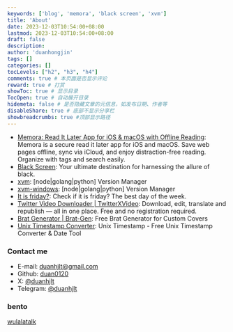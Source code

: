 ```yaml
---
keywords: ['blog', 'memora', 'black screen', 'xvm']
title: 'About'
date: 2023-12-03T10:54:00+08:00
lastmod: 2023-12-03T10:54:00+08:00
draft: false
description: 
author: 'duanhongjin'
tags: []
categories: []
tocLevels: ["h2", "h3", "h4"]
comments: true # 本页面是否显示评论
reward: true # 打赏
showToc: true # 显示目录
TocOpen: true # 自动展开目录
hidemeta: false # 是否隐藏文章的元信息，如发布日期、作者等
disableShare: true # 底部不显示分享栏
showbreadcrumbs: true #顶部显示路径
---
```


- [Memora: Read It Later App for iOS & macOS with Offline Reading](https://www.memora.top): Memora is a secure read it later app for iOS and macOS. Save web pages offline, sync via iCloud, and enjoy distraction-free reading. Organize with tags and search easily.
- [Black Screen](https://www.blackscreennow.space): Your ultimate destination for harnessing the allure of black.
- [xvm](https://github.com/duan0120/xvm): [node|golang|python] Version Manager
- [xvm-windows](https://github.com/duan0120/xvm-windows): [node|golang|python] Version Manager
- [It is friday?](https://itisfriday.crazykids.tech): Check if it is friday? The best day of the week.
- [Twitter Video Downloader | TwitterXVideo](https://twittervideoindir.com): Download, edit, translate and republish — all in one place. Free and no registration required.
- [Brat Generator | Brat-Gen](https://brat-gen.com): Free Brat Generator for Custom Covers
- [Unix Timestamp Converter](https://timestamps.top): Unix Timestamp - Free Unix Timestamp Converter & Date Tool

### Contact me

- E-mail: duanhjlt@gmail.com
- Github: [duan0120](https://github.com/duan0120)
- X: [@duanhjlt](https://x.com/duanhjlt)
- Telegram: [@duanhjlt](https://t.me/duanhjlt)

### bento
[wulalatalk](https://bento.me/wulalatalk)
